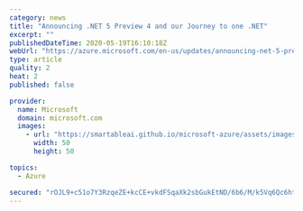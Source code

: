 ```yaml
---
category: news
title: "Announcing .NET 5 Preview 4 and our Journey to one .NET"
excerpt: ""
publishedDateTime: 2020-05-19T16:10:18Z
webUrl: "https://azure.microsoft.com/en-us/updates/announcing-net-5-preview-4-and-our-journey-to-one-net/"
type: article
quality: 2
heat: 2
published: false

provider:
  name: Microsoft
  domain: microsoft.com
  images:
    - url: "https://smartableai.github.io/microsoft-azure/assets/images/organizations/microsoft.com-50x50.jpg"
      width: 50
      height: 50

topics:
  - Azure

secured: "rOJL9+c51o7Y3RzqeZE+kcCE+vkdFSqaXk2sbGukEtND/6b6/M/k5Vq6Qc6htzMyNzf5dsiCyjKQZFMEzLCBC86pV8vJYdaAbQWeIsFjRPIgUL84pulD83kLIeQvAiwhcFypnEfuU0t2LUUgXNupSrQFCXTPUZG53WqzyzkeflGQtemWrmEWqAZxeY5M7X8gPUpQNPAgXGW7i/I6QQ1Jh4bAJZK93L2eWY1DwvV7PdntZGxoTFGj1uJciEvkm6B46ro9SwaXQDPBpNHsZ98bYk4c8M0uTbJrWSXOXVCLwpK+SwYP0FX5X8OCCW7WhgJSA+1vx4zti6R6LRxzh9u0fA==;bmW/x/cJxWrDcrCnlZEeig=="
---
```


